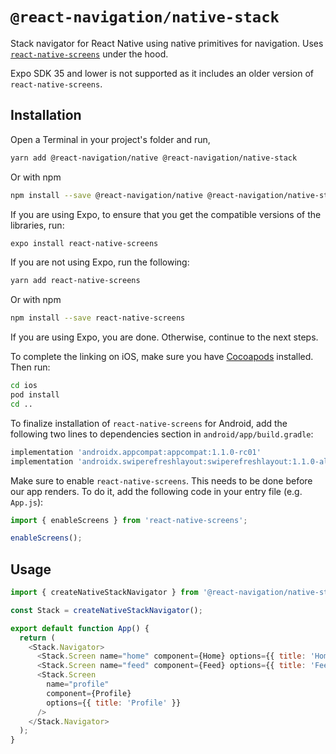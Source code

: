 # `@react-navigation/native-stack`

Stack navigator for React Native using native primitives for navigation. Uses [`react-native-screens`](https://github.com/kmagiera/react-native-screens) under the hood.

Expo SDK 35 and lower is not supported as it includes an older version of `react-native-screens`.

## Installation

Open a Terminal in your project's folder and run,

```sh
yarn add @react-navigation/native @react-navigation/native-stack
```
Or with npm

```sh
npm install --save @react-navigation/native @react-navigation/native-stack
```

If you are using Expo, to ensure that you get the compatible versions of the libraries, run:

```sh
expo install react-native-screens
```

If you are not using Expo, run the following:

```sh
yarn add react-native-screens
```
Or with npm

```sh
npm install --save react-native-screens
```

If you are using Expo, you are done. Otherwise, continue to the next steps.

To complete the linking on iOS, make sure you have [Cocoapods](https://cocoapods.org/) installed. Then run:

```sh
cd ios
pod install
cd ..
```

To finalize installation of `react-native-screens` for Android, add the following two lines to dependencies section in `android/app/build.gradle`:

```gradle
implementation 'androidx.appcompat:appcompat:1.1.0-rc01'
implementation 'androidx.swiperefreshlayout:swiperefreshlayout:1.1.0-alpha02'
```

Make sure to enable `react-native-screens`. This needs to be done before our app renders. To do it, add the following code in your entry file (e.g. `App.js`):

```js
import { enableScreens } from 'react-native-screens';

enableScreens();
```

## Usage

```js
import { createNativeStackNavigator } from '@react-navigation/native-stack';

const Stack = createNativeStackNavigator();

export default function App() {
  return (
    <Stack.Navigator>
      <Stack.Screen name="home" component={Home} options={{ title: 'Home' }} />
      <Stack.Screen name="feed" component={Feed} options={{ title: 'Feed' }} />
      <Stack.Screen
        name="profile"
        component={Profile}
        options={{ title: 'Profile' }}
      />
    </Stack.Navigator>
  );
}
```
